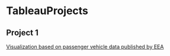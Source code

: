 # TableauProjects

## Project 1
[Visualization based on passenger vehicle data published by EEA](Project-1-EEA)
